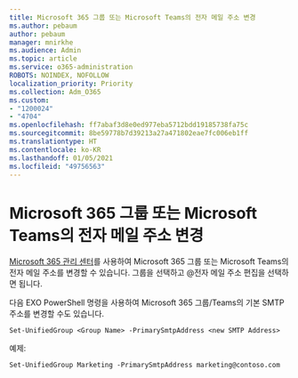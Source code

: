 ```yaml
---
title: Microsoft 365 그룹 또는 Microsoft Teams의 전자 메일 주소 변경
ms.author: pebaum
author: pebaum
manager: mnirkhe
ms.audience: Admin
ms.topic: article
ms.service: o365-administration
ROBOTS: NOINDEX, NOFOLLOW
localization_priority: Priority
ms.collection: Adm_O365
ms.custom:
- "1200024"
- "4704"
ms.openlocfilehash: ff7abaf3d8e0ed977eba5712bdd19185738fa75c
ms.sourcegitcommit: 8be59778b7d39213a27a471802eae7fc006eb1ff
ms.translationtype: HT
ms.contentlocale: ko-KR
ms.lasthandoff: 01/05/2021
ms.locfileid: "49756563"
---
```

# <a name="change-email-address-of-a-microsoft-365-group-or-microsoft-teams"></a>Microsoft 365 그룹 또는 Microsoft Teams의 전자 메일 주소 변경

[Microsoft 365 관리 센터](https://admin.microsoft.com/)를 사용하여 Microsoft 365 그룹 또는 Microsoft Teams의 전자 메일 주소를 변경할 수 있습니다. 그룹을 선택하고 @전자 메일 주소 편집을 선택하면 됩니다.

다음 EXO PowerShell 명령을 사용하여 Microsoft 365 그룹/Teams의 기본 SMTP 주소를 변경할 수도 있습니다.

`Set-UnifiedGroup <Group Name> -PrimarySmtpAddress <new SMTP Address>`

예제:

`Set-UnifiedGroup Marketing -PrimarySmtpAddress marketing@contoso.com`
